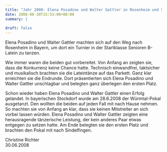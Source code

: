 ```yaml
---
title: "Jahr 2008: Elena Posadino und Walter Gattler in Rosenheim und Stockdorf"
date: 2008-06-30T15:53:00+00:00
summary: |
    
draft: false
---
```


Elena Posadino und Walter Gattler machten sich auf den Weg nach Rosenheim in Bayern, um dort ein Turnier in der Startklasse Senioren B-Latein zu tanzen.

Wie immer waren die beiden gut vorbereitet. Von Anfang an zeigten sie, dass die Konkurrenz keine Chance hatte. Technisch einwandfrei, taktsicher und musikalisch brachten sie die Lateintänze auf das Parkett. Ganz klar erreichten sie die Endrunde. Dort präsentierten sich Elena Posadino und Walter Gattler unschlagbar und belegten ganz überlegen den ersten Platz.

Schon wieder haben Elena Posadino und Walter Gattler einen Erfolg gelandet. In bayerischen Stockdorf wurde am 28.6.2008 der Würmtal-Pokal ausgetanzt. Den wollten die beiden auf jeden Fall mit nach Hause nehmen. So machten sie von Anfang an klar, dass sie keinen Mitstreiter an sich vorbei lassen würden. Elena Posadino und Walter Gattler zeigten eine herausragende tänzerische Leistung, der kein anderes Paar etwas entgegen zu setzen hatte. Am Ende belegten sie den ersten Platz und brachten den Pokal mit nach Sindelfingen.

Christine Richter  
30.06.2008



